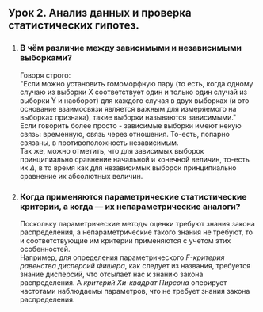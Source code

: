 ## Урок 2. Анализ данных и проверка статистических гипотез.
1. ### В чём различие между зависимыми и независимыми выборками?
   Говоря строго:<br/>
   "Если можно установить гомоморфную пару (то есть, когда одному случаю из выборки X
   соответствует один и только один случай из выборки Y и наоборот) для каждого случая 
   в двух выборках (и это основание взаимосвязи является важным для измеряемого на 
   выборках признака), такие выборки называются зависимыми."<br/>
   Если говорить более просто - зависимые выборки имеют некую связь: временную, 
   связь через отношения. То-есть, попарно связаны, в противоположность независимым.<br/>
   Так же, можно отметить, что для зависимых выборок принципиально сравнение начальной и 
   конечной величин, то-есть их $\Delta$, в то время как для независимых выборок 
   принципиально сравнение их абсолютных величин.
   
2. ### Когда применяются параметрические статистические критерии, а когда — их непараметрические аналоги?
   Поскольку параметрические методы оценки требуют знания закона распределения, 
   а непараметрические такого знания не требуют, то и соответствующие им критерии применяются
   с учетом этих особенностей.<br/>
   Например, для определения параметрического *F-критерия равенства дисперсий Фишера*, 
   как следует из названия, требуется знание дисперсий, что отсылает нас к знанию закона 
   распределения. А *критерий Хи-квадрат Пирсона* оперирует частотами наблюдаемы параметров,
   что не требует знания закона распределения.